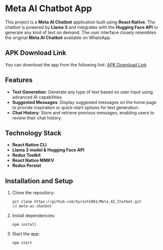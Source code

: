 # Meta AI Chatbot App

This project is a **Meta AI Chatbot** application built using **React Native**. The chatbot is powered by **Llama 3** and integrates with the **Hugging Face API** to generate any kind of text on demand. The user interface closely resembles the original **Meta AI Chatbot** available on WhatsApp.

## APK Download Link

You can download the app from the following link: [APK Download Link](https://www.upload-apk.com/en/gmsskwh8a7WwFWe)

## Features

- **Text Generation**: Generate any type of text based on user input using advanced AI capabilities.
- **Suggested Messages**: Display suggested messages on the home page to provide inspiration or quick-start options for text generation.
- **Chat History**: Store and retrieve previous messages, enabling users to review their chat history.

## Technology Stack
- **React Native CLI**
- **Llama 3 model & Hugging Face API**
- **Redux Toolkit**
- **React Native MMKV**
- **Redux Persist**

## Installation and Setup
1. Clone the repository:
   ```bash
   git clone https://github.com/Suresh1061/Meta_AI_Chatbot.git
   cd meta-ai-chatbot

2. Install dependencies:
   ```bash
   npm install
   ```

3. Start the app:
   ```bash
   npm start
   ```

